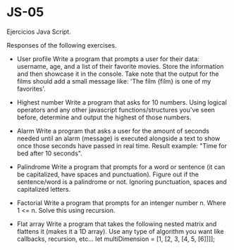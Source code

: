 # JS-05
Ejercicios Java Script.

Responses of the following exercises.

* User profile
 Write a program that prompts a user for their data: username, age, and a list of their favorite movies. Store the information and then showcase it in the console. Take note that the output for the films should add a small message like: 'The film {film} is one of my favorites'.

* Highest number
 Write a program that asks for 10 numbers. Using logical operators and any other javascript functions/structures you've seen before, determine and output the highest of those numbers.

* Alarm
 Write a program that asks a user for the amount of seconds needed until an alarm (message) is executed alongside a text to show once those seconds have passed in real time. Result example: "Time for bed after 10 seconds".

* Palindrome
 Write a program that prompts for a word or sentence (it can be capitalized, have spaces and punctuation). Figure out if the sentence/word is a palindrome or not. Ignoring punctuation, spaces and capitalized letters.

* Factorial
 Write a program that prompts for an intenger number n. Where  1 <= n. Solve this using recursion.

* Flat array
 Write a program that takes the following nested matrix and flattens it (makes it a 1D array). Use any type of algorithm you want like callbacks, recursion, etc... let multiDimension = [1, [2, 3, [4, 5, [6]]]];
